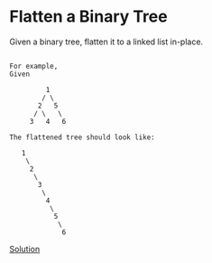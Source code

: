 # Flatten a Binary Tree
Given a binary tree, flatten it to a linked list in-place.

```
 
For example,
Given

         1
        / \
       2   5
      / \   \
     3   4   6

The flattened tree should look like:

   1
    \
     2
      \
       3
        \
         4
          \
           5
            \
             6

```



[Solution](./src/Main.java)